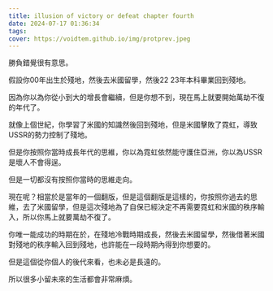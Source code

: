 ```yaml
---
title: illusion of victory or defeat chapter fourth
date: 2024-07-17 01:36:34
tags:
cover: https://voidtem.github.io/img/protprev.jpeg
---
```


勝負錯覺很有意思。

假設你00年出生於殘地，然後去米國留學，然後22 23年本科畢業回到殘地。

因為你以為你從小到大的增長會繼續，但是你想不到，現在馬上就要開始萬劫不復的年代了。

就像上個世紀，你學習了米國的知識然後回到殘地，但是米國擊敗了霓虹，導致USSR的勢力控制了殘地。

但是你按照你當時成長年代的思維，你以為霓虹依然能守護住亞洲，你以為USSR是壞人不會得逞。

但是一切都沒有按照你當時的思維走向。

現在呢？相當於是當年的一個翻版，但是這個翻版是這樣的，你按照你過去的思維，去了米國留學，但是這次殘地為了自保已經決定不再需要霓虹和米國的秩序輸入，所以你馬上就要萬劫不復了。

你唯一能成功的時期在於，在殘地冷戰時期成長，然後去米國留學，然後借著米國對殘地的秩序輸入回到殘地，也許能在一段時期內得到你想要的。

但是這個從你個人的後代來看，也未必是長遠的。

所以很多小留未來的生活都會非常麻煩。
